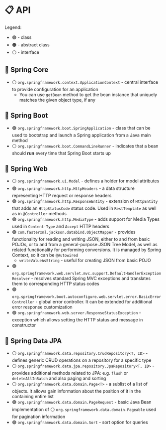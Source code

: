 # :clipboard: API

Legend:
* :green_circle: - class
* :orange_circle: - abstract class
* :white_circle: - interface

## :pushpin: Spring Core

* :white_circle: `org.springframework.context.ApplicationContext` - central interface to provide configuration for an application
    * You can use `getBean` method to get the bean instance that uniquely matches the given object type, if any

## :pushpin: Spring Boot

* :green_circle: `org.springframework.boot.SpringApplication` - class that can be used to bootstrap and launch a Spring application from a Java main method
* :white_circle: `org.springframework.boot.CommandLineRunner` - indicates that a bean should **run** every time that Spring Boot starts up

## :pushpin: Spring Web

* :white_circle: `org.springframework.ui.Model` - defines a holder for model attributes
* :green_circle: `org.springframework.http.HttpHeaders` - a data structure representing HTTP request or response headers
* :green_circle: `org.springframework.http.ResponseEntity` - extension of `HttpEntity` that adds an `HttpStatusCode` status code. Used in `RestTemplate` as well as in `@Controller` methods
* :green_circle: `org.springframework.http.MediaType` - adds support for Media Types used in `Content-Type` and `Accept` HTTP headers
* :green_circle: `com.fasterxml.jackson.databind.ObjectMapper` - provides functionality for reading and writing JSON, either to and from basic POJOs, or to and from a general-purpose JSON Tree Model, as well as related functionality for performing conversions. It is managed by Spring Context, so it can be `@Autowired`
  * `writeValueAsString` - useful for creating JSON from basic POJO
* :green_circle: `org.springframework.web.servlet.mvc.support.DefaultHandlerExceptionResolver` - resolves standard Spring MVC exceptions and translates them to corresponding HTTP status codes
* :green_circle: `org.springframework.boot.autoconfigure.web.servlet.error.BasicErrorController` - global error controller. It can be extended for additional error response customization
* :green_circle: `org.springframework.web.server.ResponseStatusException` - exception which allows setting the HTTP status and message in constructor

## :pushpin: Spring Data JPA

* :white_circle: `org.springframework.data.repository.CrudRepository<T, ID>` - defines generic CRUD operations on a repository for a specific type
* :white_circle: `org.springframework.data.jpa.repository.JpaRepository<T, ID>` - provides additional methods related to JPA: e.g. `flush` or `deleteAllInBatch` and also paging and sorting
* :white_circle: `org.springframework.data.domain.Page<T>` - a sublist of a list of objects. It allows gain information about the position of it in the containing entire list
* :green_circle: `org.springframework.data.domain.PageRequest` - basic Java Bean implementation of :white_circle: `org.springframework.data.domain.Pageable` used for pagination information
* :green_circle: `org.springframework.data.domain.Sort` - sort option for queries
